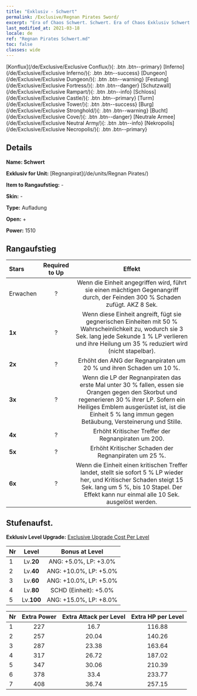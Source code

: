 ```yaml
---
title: "Exklusiv - Schwert"
permalink: /Exclusive/Regnan Pirates Sword/
excerpt: "Era of Chaos Schwert. Schwert. Era of Chaos Exklusiv Schwert. Regnanpirat Exklusiv."
last_modified_at: 2021-03-18
locale: de
ref: "Regnan Pirates Schwert.md"
toc: false
classes: wide
---
```

 [Konflux](/de/Exclusive/Exclusive Conflux/){: .btn .btn--primary} [Inferno](/de/Exclusive/Exclusive Inferno/){: .btn .btn--success} [Dungeon](/de/Exclusive/Exclusive Dungeon/){: .btn .btn--warning} [Festung](/de/Exclusive/Exclusive Fortress/){: .btn .btn--danger} [Schutzwall](/de/Exclusive/Exclusive Rampart/){: .btn .btn--info} [Schloss](/de/Exclusive/Exclusive Castle/){: .btn .btn--primary} [Turm](/de/Exclusive/Exclusive Tower/){: .btn .btn--success} [Burg](/de/Exclusive/Exclusive Stronghold/){: .btn .btn--warning} [Bucht](/de/Exclusive/Exclusive Cove/){: .btn .btn--danger} [Neutrale Armee](/de/Exclusive/Exclusive Neutral Army/){: .btn .btn--info} [Nekropolis](/de/Exclusive/Exclusive Necropolis/){: .btn .btn--primary} 

## Details
 **Name: Schwert** 

 **Exklusiv for Unit:** [Regnanpirat](/de/units/Regnan Pirates/) 

 **Item to Rangaufstieg:** -

 **Skin:** -

 **Type:** Aufladung

 **Open:** +

 **Power:** 1510

## Rangaufstieg

  |     Stars    |  Required to Up | Effekt |
  |:-------------|:---------------:|:---------------:|
  |  Erwachen  | ? | Wenn die Einheit angegriffen wird, führt sie einen mächtigen Gegenangriff durch, der Feinden 300 % Schaden zufügt. AKZ 8 Sek. |
  | **1x** <i class="fas fa-star"/> | ? | Wenn diese Einheit angreift, fügt sie gegnerischen Einheiten mit 50 % Wahrscheinlichkeit <Skorbut> zu, wodurch sie 3 Sek. lang jede Sekunde 1 % LP verlieren und ihre Heilung um 35 % reduziert wird (nicht stapelbar). |
  | **2x** <i class="fas fa-star"/> | ? | Erhöht den ANG der Regnanpiraten um 20 % und ihren Schaden um 10 %. |
  | **3x** <i class="fas fa-star"/> | ? | Wenn die LP der Regnanpiraten das erste Mal unter 30 % fallen, essen sie Orangen gegen den Skorbut und regenerieren 30 % ihrer LP. Sofern ein Heiliges Emblem ausgerüstet ist, ist die Einheit 5 % lang immun gegen Betäubung, Versteinerung und Stille. |
  | **4x** <i class="fas fa-star"/> | ? | Erhöht Kritischer Treffer der Regnanpiraten um 200. |
  | **5x** <i class="fas fa-star"/> | ? | Erhöht Kritischer Schaden der Regnanpiraten um 25 %. |
  | **6x** <i class="fas fa-star"/> | ? | Wenn die Einheit einen kritischen Treffer landet, stellt sie sofort 5 % LP wieder her, und Kritischer Schaden steigt 15 Sek. lang um 5 %, bis 10 Stapel. Der Effekt kann nur einmal alle 10 Sek. ausgelöst werden. |


## Stufenaufst.
 **Exklusiv Level Upgrade:** [Exclusive Upgrade Cost Per Level](/Exclusive/ExclusiveUpgradeCostPerLevel/)

  |  Nr  |   Level  | Bonus at Level |
  |:-----|:--------:|:--------------:|
  | 1 | Lv.**20** | ANG: +5.0%, LP: +3.0% |
  | 2 | Lv.**40** | ANG: +10.0%, LP: +5.0% |
  | 3 | Lv.**60** | ANG: +10.0%, LP: +5.0% |
  | 4 | Lv.**80** | SCHD (Einheit): +5.0% |
  | 5 | Lv.**100** | ANG: +15.0%, LP: +8.0% |


  |  Nr  |  Extra Power | Extra Attack per Level | Extra HP per Level |
  |:-----|:--------:|:--------:|:--------:|
  | 1 | 227 | 16.7 | 116.88 |
  | 2 | 257 | 20.04 | 140.26 |
  | 3 | 287 | 23.38 | 163.64 |
  | 4 | 317 | 26.72 | 187.02 |
  | 5 | 347 | 30.06 | 210.39 |
  | 6 | 378 | 33.4 | 233.77 |
  | 7 | 408 | 36.74 | 257.15 |


